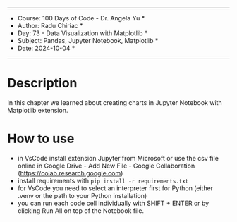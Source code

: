 
************************************************************
*    Course: 100 Days of Code - Dr. Angela Yu              *
*    Author: Radu Chiriac                                  *
*    Day: 73 - Data Visualization with Matplotlib          *
*    Subject: Pandas, Jupyter Notebook, Matplotlib         *
*    Date: 2024-10-04                                      *
************************************************************


# Description
In this chapter we learned about creating charts in Jupyter Notebook with Matplotlib extension.

# How to use
- in VsCode install extension Jupyter from Microsoft or use the csv file online in Google Drive - Add New File - Google Collaboration (https://colab.research.google.com)
- install requirements with `pip install -r requirements.txt`
- for VsCode you need to select an interpreter first for Python (either .venv or the path to your Python installation)
- you can run each code cell individually with SHIFT + ENTER or by clicking Run All on top of the Notebook file.
